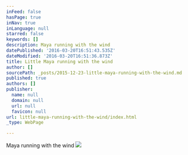 ```yaml
---
inFeed: false
hasPage: true
inNav: true
inLanguage: null
starred: false
keywords: []
description: Maya running with the wind
datePublished: '2016-03-20T16:51:43.535Z'
dateModified: '2016-03-20T16:51:36.873Z'
title: Little Maya running with the wind
author: []
sourcePath: _posts/2015-12-23-little-maya-running-with-the-wind.md
published: true
authors: []
publisher:
  name: null
  domain: null
  url: null
  favicon: null
url: little-maya-running-with-the-wind/index.html
_type: WebPage

---
```

Maya running with the wind
![](https://s3-us-west-2.amazonaws.com/the-grid-img/p/90d121cc2f09657ccda376d7b581be828a882d84.gif)